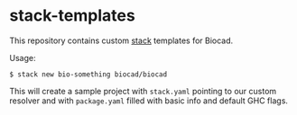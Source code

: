 stack-templates
===============

This repository contains custom [stack](http://haskellstack.org) templates for Biocad.

Usage:

```console
$ stack new bio-something biocad/biocad
```

This will create a sample project with `stack.yaml` pointing to our custom resolver and with
`package.yaml` filled with basic info and default GHC flags.
